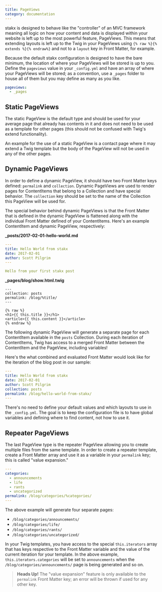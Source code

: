 ```yaml
---
title: PageViews
category: documentation
---
```


stakx is designed to behave like the "controller" of an MVC framework meaning all logic on how your content and data is displayed within your website is left up to the most powerful feature, PageViews. This means that extending layouts is left up to the Twig in your PageViews using `{% raw %}{% extends %}{% endraw%}` and not to a `layout` key in Front Matter, for example.

Because the default stakx configuration is designed to have the bare minimum, the location of where your PageViews will be stored is up to you. Define the `pageviews` value in your `_config.yml` and have an array of where your PageViews will be stored; as a convention, use a `_pages` folder to house all of them but you may define as many as you like.

```yaml
pageviews:
  - _pages
```

## Static PageViews

The static PageView is the default type and should be used for your average page that already has contents in it and does not need to be used as a template for other pages (this should not be confused with Twig's extend functionality).

An example for the use of a static PageView is a contact page where it may extend a Twig template but the body of the PageView will not be used in any of the other pages.

## Dynamic PageViews

In order to define a dynamic PageView, it should have two Front Matter keys defined: `permalink` and `collection`. Dynamic PageViews are used to render pages for ContentItems that belong to a Collection and have special behavior. The `collection` key should be set to the name of the Collection this PageView will be used for.

The special behavior behind dynamic PageViews is that the Front Matter that is defined in the dynamic PageView is flattened along with the individual Front Matter defined of your ContentItems. Here's an example ContentItem and dynamic PageView, respectively:

**_posts/2017-02-01-hello-world.md**

```yaml
---
title: Hello World from stakx
date: 2017-02-01
author: Scott Pilgrim
---

Hello from your first stakx post
```

**_pages/blog/show.html.twig**

```twig
---
collection: posts
permalink: /blog/%title/
---

{% raw %}
<h1>{{ this.title }}</h1>
<article>{{ this.content }}</article>
{% endraw %}
```

The following dynamic PageView will generate a separate page for each ContentItem available in the `posts` Collection. During each iteration of ContentItems, Twig has access to a merged Front Matter between the ContentItem and the PageView, including variables!

Here's the what combined and evaluated Front Matter would look like for the iteration of the blog post in our sample:

```yaml
---
title: Hello World from stakx
date: 2017-02-01
author: Scott Pilgrim
collection: posts
permalink: /blog/hello-world-from-stakx/
---
```

There's no need to define your default values and which layouts to use in the `_config.yml`. The goal is to keep the configuration file is to have global variables and defining where to find content, not how to use it.

## Repeater PageViews

The last PageView type is the repeater PageView allowing you to create multiple files from the same template. In order to create a repeater template, create a Front Matter array and use it as a variable in your `permalink` key; this is called "value expansion."

```yaml
---
categories:
  - announcements
  - life
  - rants
  - uncategorized
permalink: /blog/categories/%categories/
---
```

The above example will generate four separate pages:

- `/blog/categories/announcements/`
- `/blog/categories/life/`
- `/blog/categories/rants/`
- `/blog/categories/uncategorized/`

In your Twig templates, you have access to the special `this.iterators` array that has keys respective to the Front Matter variable and the value of the current iteration for your template. In the above example, `this.iterators.categories` will be set to `announcements` when the `/blog/categories/announcements/` page is being generated and so on.

> **Heads Up!** The "value expansion" feature is only available to the `permalink` Front Matter key; an error will be thrown if used for any other key.

